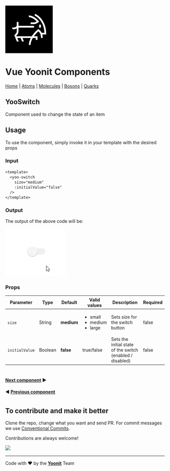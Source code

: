 [<img src="../../../assets/yoonit-icon.jpg" width="150">](https://github.com/Yoonit-Labs/vue-yoonit-components)

# Vue Yoonit Components

[Home](https://github.com/Yoonit-Labs/vue-yoonit-components) | [Atoms](https://github.com/Yoonit-Labs/vue-yoonit-components/blob/feature/readme/README.md#atoms) | [Molecules](https://github.com/Yoonit-Labs/vue-yoonit-components/blob/feature/readme/README.md#molecules) | [Bosons](https://github.com/Yoonit-Labs/vue-yoonit-components/blob/feature/readme/README.md#bosons) | [Quarks](https://github.com/Yoonit-Labs/vue-yoonit-components/blob/feature/readme/README.md#quarks)

## YooSwitch

Component used to change the state of an item

## Usage

To use the component, simply invoke it in your template with the desired props

### Input
```vue
<template>
  <yoo-switch
    size="medium"
    :initialValue="false"
  />
</template>
```
### Output

The output of the above code will be:

<img src="../../../../public/readme-img/switch.gif" alt="Example for Switch component">

### Props

| Parameter     | Type    | Default     | Valid values                                            | Description                                   | Required
|---------------|---------|-------------|---------------------------------------------------------|-----------------------------------------------|---------
| `size`        | String  | **medium**  | <ul><li>small</li><li>medium</li><li>large</li><ul>     | Sets size for the switch button               | false
| `initialValue`| Boolean | **false**   | true/false                                              | Sets the initial state of the switch (enabled / disabled) | false

#
 
 #### [**Next component**](../Tag/README.md) :arrow_forward:
 
 #### :arrow_backward: [**Previous component**](../Stepper/README.md)
#
## To contribute and make it better

Clone the repo, change what you want and send PR.
For commit messages we use <a href="https://www.conventionalcommits.org/">Conventional Commits</a>.

Contributions are always welcome!

<a href="https://github.com/Yoonit-Labs/vue-yoonit-components/graphs/contributors">
  <img src="https://contrib.rocks/image?repo=Yoonit-Labs/vue-yoonit-components" />
</a>
  
---  

Code with ❤ by the [**Yoonit**](https://yoonit.dev/) Team
